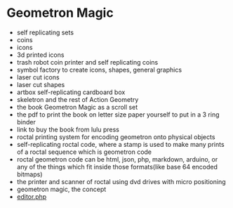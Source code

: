 # Geometron Magic

 - self replicating sets
 - coins
 - icons
 - 3d printed icons
 - trash robot coin printer and self replicating coins
 - symbol factory to create icons, shapes, general graphics
 - laser cut icons
 - laser cut shapes
 - artbox self-replicating cardboard box
 - skeletron and the rest of Action Geometry
 - the book Geometron Magic as a scroll set
 - the pdf to print the book on letter size paper yourself to put in a 3 ring binder
 - link to buy the book from lulu press
 - roctal printing system for encoding geometron onto physical objects
 - self-replicating roctal code, where a stamp is used to make many prints of a roctal sequence which is geometron code
 - roctal geometron code can be html, json, php, markdown, arduino, or any of the things which fit inside those formats(like base 64 encoded bitmaps)
 - the printer and scanner of roctal using dvd drives with micro positioning
 - geometron magic, the concept
 - [editor.php](editor.php)
